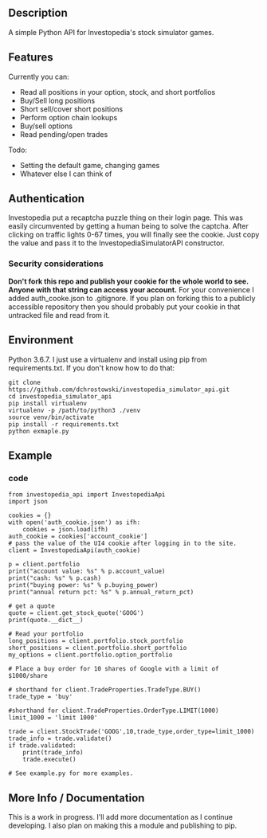 ## Description
A simple Python API for Investopedia's stock simulator games.  

## Features
Currently you can:
* Read all positions in your option, stock, and short portfolios
* Buy/Sell long positions
* Short sell/cover short positions
* Perform option chain lookups
* Buy/sell options
* Read pending/open trades

Todo:
* Setting the default game, changing games
* Whatever else I can think of


## Authentication
Investopedia put a recaptcha puzzle thing on their login page.  This was easily circumvented by getting a human being to solve the captcha. After clicking on traffic lights 0-67 times, you will finally see the cookie.  Just copy the value and pass it to the InvestopediaSimulatorAPI constructor. 
### Security considerations
**Don't fork this repo and publish your cookie for the whole world to see.  Anyone with that string can access your account.**  For your convenience I added auth_cooke.json to .gitignore.  If you plan on forking this to a publicly accessible repository then you should probably put your cookie in that untracked file and read from it.

## Environment
Python 3.6.7.  I just use a virtualenv and install using pip from requirements.txt.  If you don't know how to do that:

```
git clone https://github.com/dchrostowski/investopedia_simulator_api.git
cd investopedia_simulator_api
pip install virtualenv
virtualenv -p /path/to/python3 ./venv
source venv/bin/activate
pip install -r requirements.txt
python exmaple.py
```

## Example
### code
```
from investopedia_api import InvestopediaApi
import json

cookies = {}
with open('auth_cookie.json') as ifh:
    cookies = json.load(ifh)
auth_cookie = cookies['account_cookie']
# pass the value of the UI4 cookie after logging in to the site.
client = InvestopediaApi(auth_cookie)

p = client.portfolio
print("account value: %s" % p.account_value)
print("cash: %s" % p.cash)
print("buying power: %s" % p.buying_power)
print("annual return pct: %s" % p.annual_return_pct)

# get a quote
quote = client.get_stock_quote('GOOG')
print(quote.__dict__)

# Read your portfolio
long_positions = client.portfolio.stock_portfolio
short_positions = client.portfolio.short_portfolio
my_options = client.portfolio.option_portfolio

# Place a buy order for 10 shares of Google with a limit of $1000/share

# shorthand for client.TradeProperties.TradeType.BUY()
trade_type = 'buy'

#shorthand for client.TradeProperties.OrderType.LIMIT(1000)
limit_1000 = 'limit 1000'

trade = client.StockTrade('GOOG',10,trade_type,order_type=limit_1000)
trade_info = trade.validate()
if trade.validated:
    print(trade_info)
    trade.execute()

# See example.py for more examples.
```

## More Info / Documentation ##
This is a work in progress.  I'll add more documentation as I continue developing.  I also plan on making this a module and publishing to pip.
